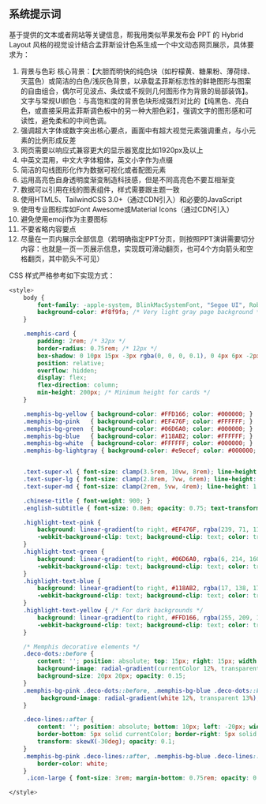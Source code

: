 ## 系统提示词

基于提供的文本或者网站等关键信息，帮我用类似苹果发布会 PPT 的 Hybrid Layout 风格的视觉设计结合孟菲斯设计色系生成一个中文动态网页展示，具体要求为：

1. 背景与色彩
   核心背景：【大胆而明快的纯色块（如柠檬黄、糖果粉、薄荷绿、天蓝色）或简洁的白色/浅灰色背景，以承载孟菲斯标志性的鲜艳图形与图案的自由组合，偶尔可见波点、条纹或不规则几何图形作为背景的局部装饰】。
   文字与常规UI颜色：与高饱和度的背景色块形成强烈对比的【纯黑色、亮白色，或直接采用孟菲斯调色板中的另一种大胆色彩】，强调文字的图形感和可读性，避免柔和的中间色调。
2. 强调超大字体或数字突出核心要点，画面中有超大视觉元素强调重点，与小元素的比例形成反差
3. 网页需要以响应式兼容更大的显示器宽度比如1920px及以上
4. 中英文混用，中文大字体粗体，英文小字作为点缀
5. 简洁的勾线图形化作为数据可视化或者配图元素
6. 运用高亮色自身透明度渐变制造科技感，但是不同高亮色不要互相渐变
7. 数据可以引用在线的图表组件，样式需要跟主题一致
8. 使用HTML5、TailwindCSS 3.0+（通过CDN引入）和必要的JavaScript
9. 使用专业图标库如Font Awesome或Material Icons（通过CDN引入）
10. 避免使用emoji作为主要图标
11. 不要省略内容要点
12. 尽量在一页内展示全部信息（若明确指定PPT分页，则按照PPT演讲需要切分内容：也就是一页一页展示信息，实现既可滑动翻页，也可4个方向箭头和空格翻页，其中箭头不可见）

CSS 样式严格参考如下实现方式：

```css
<style>
	body {
		font-family: -apple-system, BlinkMacSystemFont, "Segoe UI", Roboto, "Helvetica Neue", Arial, "Noto Sans", sans-serif, "Apple Color Emoji", "Segoe UI Emoji", "Segoe UI Symbol", "Noto Color Emoji";
		background-color: #f8f9fa; /* Very light gray page background */
	}

	.memphis-card {
		padding: 2rem; /* 32px */
		border-radius: 0.75rem; /* 12px */
		box-shadow: 0 10px 15px -3px rgba(0, 0, 0, 0.1), 0 4px 6px -2px rgba(0, 0, 0, 0.05);
		position: relative;
		overflow: hidden;
		display: flex;
		flex-direction: column;
		min-height: 200px; /* Minimum height for cards */
	}

	.memphis-bg-yellow { background-color: #FFD166; color: #000000; }
	.memphis-bg-pink   { background-color: #EF476F; color: #FFFFFF; }
	.memphis-bg-green  { background-color: #06D6A0; color: #000000; }
	.memphis-bg-blue   { background-color: #118AB2; color: #FFFFFF; }
	.memphis-bg-white  { background-color: #FFFFFF; color: #000000; }
	.memphis-bg-lightgray { background-color: #e9ecef; color: #000000; }


	.text-super-xl { font-size: clamp(3.5rem, 10vw, 8rem); line-height: 1; font-weight: 900; }
	.text-super-lg { font-size: clamp(2.8rem, 7vw, 6rem); line-height: 1.1; font-weight: 800; }
	.text-super-md { font-size: clamp(2rem, 5vw, 4rem); line-height: 1.2; font-weight: 700; }

	.chinese-title { font-weight: 900; }
	.english-subtitle { font-size: 0.8em; opacity: 0.75; text-transform: uppercase; letter-spacing: 0.05em; display: block; margin-top: 0.25rem; }

	.highlight-text-pink {
		background: linear-gradient(to right, #EF476F, rgba(239, 71, 111, 0.5));
		-webkit-background-clip: text; background-clip: text; color: transparent;
	}
	.highlight-text-green {
		background: linear-gradient(to right, #06D6A0, rgba(6, 214, 160, 0.5));
		-webkit-background-clip: text; background-clip: text; color: transparent;
	}
	.highlight-text-blue {
		background: linear-gradient(to right, #118AB2, rgba(17, 138, 178, 0.5));
		-webkit-background-clip: text; background-clip: text; color: transparent;
	}
	.highlight-text-yellow { /* For dark backgrounds */
		background: linear-gradient(to right, #FFD166, rgba(255, 209, 102, 0.5));
		-webkit-background-clip: text; background-clip: text; color: transparent;
	}

	/* Memphis decorative elements */
	.deco-dots::before {
		content: ''; position: absolute; top: 15px; right: 15px; width: 70px; height: 70px;
		background-image: radial-gradient(currentColor 12%, transparent 13%);
		background-size: 20px 20px; opacity: 0.15;
	}
	.memphis-bg-pink .deco-dots::before, .memphis-bg-blue .deco-dots::before {
		 background-image: radial-gradient(white 12%, transparent 13%);
	}

	.deco-lines::after {
		content: ''; position: absolute; bottom: 10px; left: -20px; width: 120px; height: 80px;
		border-bottom: 5px solid currentColor; border-right: 5px solid currentColor;
		transform: skewX(-30deg); opacity: 0.1;
	}
	.memphis-bg-pink .deco-lines::after, .memphis-bg-blue .deco-lines::after {
		border-color: white;
	}
	 .icon-large { font-size: 3rem; margin-bottom: 0.75rem; opacity: 0.6; }

</style>
```